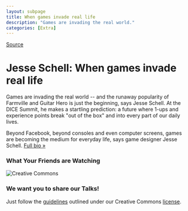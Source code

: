 ```yaml
---
layout: subpage
title: When games invade real life
description: "Games are invading the real world."
categories: [Extra]
---
```


[Source](http://www.ted.com/talks/jesse_schell_when_games_invade_real_life "Permalink to Jesse Schell: When games invade real life")

# Jesse Schell: When games invade real life

Games are invading the real world -- and the runaway popularity of Farmville and Guitar Hero is just the beginning, says Jesse Schell. At the DICE Summit, he makes a startling prediction: a future where 1-ups and experience points break "out of the box" and into every part of our daily lives.

Beyond Facebook, beyond consoles and even computer screens, games are becoming the medium for everyday life, says game designer Jesse Schell. [Full bio »][1]

### What Your Friends are Watching

![Creative Commons][2]

### We want you to share our Talks!

Just follow the [guidelines][3] outlined under our Creative Commons [license][4].

[1]: /speakers/jesse_schell "Jesse Schell's bio"
[2]: http://assets.tedcdn.com/images/icon_cc.gif
[3]: /pages/talk_usage_policy "guidelines"
[4]: http://creativecommons.org/licenses/by-nc-nd/3.0/ "license"
  

